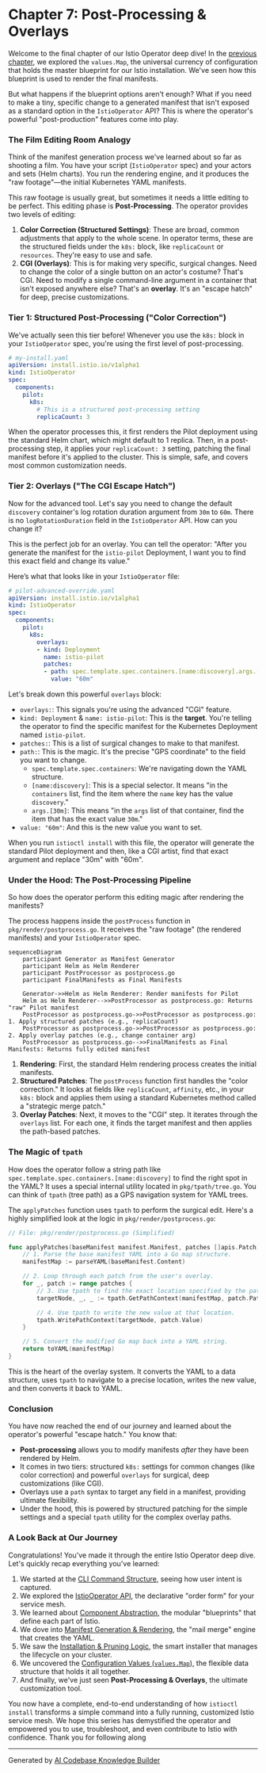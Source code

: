 # Chapter 7: Post-Processing & Overlays

Welcome to the final chapter of our Istio Operator deep dive! In the [previous chapter](06_configuration_values___values_map__.md), we explored the `values.Map`, the universal currency of configuration that holds the master blueprint for our Istio installation. We've seen how this blueprint is used to render the final manifests.

But what happens if the blueprint options aren't enough? What if you need to make a tiny, specific change to a generated manifest that isn't exposed as a standard option in the `IstioOperator` API? This is where the operator's powerful "post-production" features come into play.

### The Film Editing Room Analogy

Think of the manifest generation process we've learned about so far as shooting a film. You have your script (`IstioOperator` spec) and your actors and sets (Helm charts). You run the rendering engine, and it produces the "raw footage"—the initial Kubernetes YAML manifests.

This raw footage is usually great, but sometimes it needs a little editing to be perfect. This editing phase is **Post-Processing**. The operator provides two levels of editing:

1.  **Color Correction (Structured Settings)**: These are broad, common adjustments that apply to the whole scene. In operator terms, these are the structured fields under the `k8s:` block, like `replicaCount` or `resources`. They're easy to use and safe.
2.  **CGI (Overlays)**: This is for making very specific, surgical changes. Need to change the color of a single button on an actor's costume? That's CGI. Need to modify a single command-line argument in a container that isn't exposed anywhere else? That's an **overlay**. It's an "escape hatch" for deep, precise customizations.

### Tier 1: Structured Post-Processing ("Color Correction")

We've actually seen this tier before! Whenever you use the `k8s:` block in your `IstioOperator` spec, you're using the first level of post-processing.

```yaml
# my-install.yaml
apiVersion: install.istio.io/v1alpha1
kind: IstioOperator
spec:
  components:
    pilot:
      k8s:
        # This is a structured post-processing setting
        replicaCount: 3
```

When the operator processes this, it first renders the Pilot deployment using the standard Helm chart, which might default to 1 replica. Then, in a post-processing step, it applies your `replicaCount: 3` setting, patching the final manifest before it's applied to the cluster. This is simple, safe, and covers most common customization needs.

### Tier 2: Overlays ("The CGI Escape Hatch")

Now for the advanced tool. Let's say you need to change the default `discovery` container's log rotation duration argument from `30m` to `60m`. There is no `logRotationDuration` field in the `IstioOperator` API. How can you change it?

This is the perfect job for an overlay. You can tell the operator: "After you generate the manifest for the `istio-pilot` Deployment, I want you to find this exact field and change its value."

Here’s what that looks like in your `IstioOperator` file:

```yaml
# pilot-advanced-override.yaml
apiVersion: install.istio.io/v1alpha1
kind: IstioOperator
spec:
  components:
    pilot:
      k8s:
        overlays:
        - kind: Deployment
          name: istio-pilot
          patches:
          - path: spec.template.spec.containers.[name:discovery].args.[30m]
            value: "60m"
```

Let's break down this powerful `overlays` block:
- `overlays:`: This signals you're using the advanced "CGI" feature.
- `kind: Deployment` & `name: istio-pilot`: This is the **target**. You're telling the operator to find the specific manifest for the Kubernetes Deployment named `istio-pilot`.
- `patches:`: This is a list of surgical changes to make to that manifest.
- `path:`: This is the magic. It's the precise "GPS coordinate" to the field you want to change.
    - `spec.template.spec.containers`: We're navigating down the YAML structure.
    - `[name:discovery]`: This is a special selector. It means "in the `containers` list, find the item where the `name` key has the value `discovery`."
    - `args.[30m]`: This means "in the `args` list of that container, find the item that has the exact value `30m`."
- `value: "60m"`: And this is the new value you want to set.

When you run `istioctl install` with this file, the operator will generate the standard Pilot deployment and then, like a CGI artist, find that exact argument and replace "30m" with "60m".

### Under the Hood: The Post-Processing Pipeline

So how does the operator perform this editing magic after rendering the manifests?

The process happens inside the `postProcess` function in `pkg/render/postprocess.go`. It receives the "raw footage" (the rendered manifests) and your `IstioOperator` spec.

```mermaid
sequenceDiagram
    participant Generator as Manifest Generator
    participant Helm as Helm Renderer
    participant PostProcessor as postprocess.go
    participant FinalManifests as Final Manifests

    Generator->>Helm as Helm Renderer: Render manifests for Pilot
    Helm as Helm Renderer-->>PostProcessor as postprocess.go: Returns "raw" Pilot manifest
    PostProcessor as postprocess.go->>PostProcessor as postprocess.go: 1. Apply structured patches (e.g., replicaCount)
    PostProcessor as postprocess.go->>PostProcessor as postprocess.go: 2. Apply overlay patches (e.g., change container arg)
    PostProcessor as postprocess.go-->>FinalManifests as Final Manifests: Returns fully edited manifest
```

1.  **Rendering**: First, the standard Helm rendering process creates the initial manifests.
2.  **Structured Patches**: The `postProcess` function first handles the "color correction." It looks at fields like `replicaCount`, `affinity`, etc., in your `k8s:` block and applies them using a standard Kubernetes method called a "strategic merge patch."
3.  **Overlay Patches**: Next, it moves to the "CGI" step. It iterates through the `overlays` list. For each one, it finds the target manifest and then applies the path-based patches.

### The Magic of `tpath`

How does the operator follow a string path like `spec.template.spec.containers.[name:discovery]` to find the right spot in the YAML? It uses a special internal utility located in `pkg/tpath/tree.go`. You can think of `tpath` (tree path) as a GPS navigation system for YAML trees.

The `applyPatches` function uses `tpath` to perform the surgical edit. Here's a highly simplified look at the logic in `pkg/render/postprocess.go`:

```go
// File: pkg/render/postprocess.go (Simplified)

func applyPatches(baseManifest manifest.Manifest, patches []apis.Patch) (manifest.Manifest, error) {
	// 1. Parse the base manifest YAML into a Go map structure.
	manifestMap := parseYAML(baseManifest.Content)

	// 2. Loop through each patch from the user's overlay.
	for _, patch := range patches {
		// 3. Use tpath to find the exact location specified by the path.
		targetNode, _, _ := tpath.GetPathContext(manifestMap, patch.Path, true)

		// 4. Use tpath to write the new value at that location.
		tpath.WritePathContext(targetNode, patch.Value)
	}

	// 5. Convert the modified Go map back into a YAML string.
	return toYAML(manifestMap)
}
```
This is the heart of the overlay system. It converts the YAML to a data structure, uses `tpath` to navigate to a precise location, writes the new value, and then converts it back to YAML.

### Conclusion

You have now reached the end of our journey and learned about the operator's powerful "escape hatch." You know that:

-   **Post-processing** allows you to modify manifests *after* they have been rendered by Helm.
-   It comes in two tiers: structured `k8s:` settings for common changes (like color correction) and powerful `overlays` for surgical, deep customizations (like CGI).
-   Overlays use a `path` syntax to target any field in a manifest, providing ultimate flexibility.
-   Under the hood, this is powered by structured patching for the simple settings and a special `tpath` utility for the complex overlay paths.

### A Look Back at Our Journey

Congratulations! You've made it through the entire Istio Operator deep dive. Let's quickly recap everything you've learned:

1.  We started at the [CLI Command Structure](01_cli_command_structure_.md), seeing how user intent is captured.
2.  We explored the [IstioOperator API](02_istiooperator_api_.md), the declarative "order form" for your service mesh.
3.  We learned about [Component Abstraction](03_component_abstraction_.md), the modular "blueprints" that define each part of Istio.
4.  We dove into [Manifest Generation & Rendering](04_manifest_generation___rendering_.md), the "mail merge" engine that creates the YAML.
5.  We saw the [Installation & Pruning Logic](05_installation___pruning_logic_.md), the smart installer that manages the lifecycle on your cluster.
6.  We uncovered the [Configuration Values (`values.Map`)](06_configuration_values___values_map__.md), the flexible data structure that holds it all together.
7.  And finally, we've just seen **Post-Processing & Overlays**, the ultimate customization tool.

You now have a complete, end-to-end understanding of how `istioctl install` transforms a simple command into a fully running, customized Istio service mesh. We hope this series has demystified the operator and empowered you to use, troubleshoot, and even contribute to Istio with confidence. Thank you for following along

---

Generated by [AI Codebase Knowledge Builder](https://github.com/The-Pocket/Tutorial-Codebase-Knowledge)